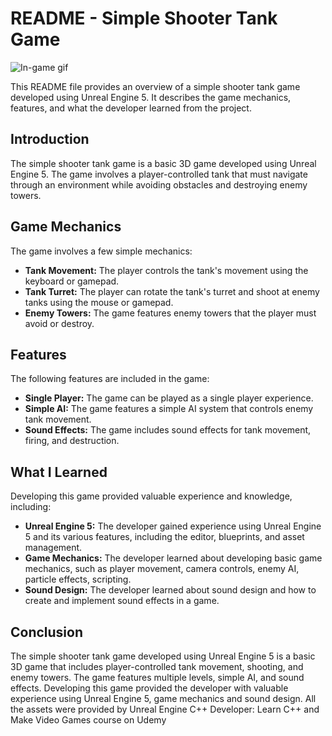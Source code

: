 # README - Simple Shooter Tank Game

![In-game gif](ingamegif1.gif)

This README file provides an overview of a simple shooter tank game developed using Unreal Engine 5. It describes the game mechanics, features, and what the developer learned from the project.

## Introduction

The simple shooter tank game is a basic 3D game developed using Unreal Engine 5. The game involves a player-controlled tank that must navigate through an environment while avoiding obstacles and destroying enemy towers. 

## Game Mechanics

The game involves a few simple mechanics:

- **Tank Movement:** The player controls the tank's movement using the keyboard or gamepad.
- **Tank Turret:** The player can rotate the tank's turret and shoot at enemy tanks using the mouse or gamepad.
- **Enemy Towers:** The game features enemy towers that the player must avoid or destroy.

## Features

The following features are included in the game:

- **Single Player:** The game can be played as a single player experience.
- **Simple AI:** The game features a simple AI system that controls enemy tank movement.
- **Sound Effects:** The game includes sound effects for tank movement, firing, and destruction.

## What I Learned

Developing this game provided valuable experience and knowledge, including:

- **Unreal Engine 5:** The developer gained experience using Unreal Engine 5 and its various features, including the editor, blueprints, and asset management.
- **Game Mechanics:** The developer learned about developing basic game mechanics, such as player movement, camera controls, enemy AI, particle effects, scripting.
- **Sound Design:** The developer learned about sound design and how to create and implement sound effects in a game.

## Conclusion

The simple shooter tank game developed using Unreal Engine 5 is a basic 3D game that includes player-controlled tank movement, shooting, and enemy towers. The game features multiple levels, simple AI, and sound effects. Developing this game provided the developer with valuable experience using Unreal Engine 5, game mechanics and sound design.
All the assets were provided by Unreal Engine C++ Developer: Learn C++ and Make Video Games course on Udemy

